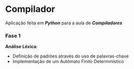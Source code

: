 # Compilador
Aplicação feita em __*Python*__ para a aula de __*Compiladores*__
### Fase 1
__Análise Léxica__:
* Definição de padrões através do uso de palavras-chave
* Implementação de um Autômato Finito Determinístico
